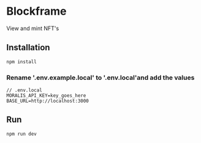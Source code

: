 # Blockframe

View and mint NFT's

## Installation
```bash
npm install
```

### Rename '.env.example.local' to '.env.local'and add the values
```
// .env.local
MORALIS_API_KEY=key_goes_here
BASE_URL=http://localhost:3000
```

## Run
```bash
npm run dev
```